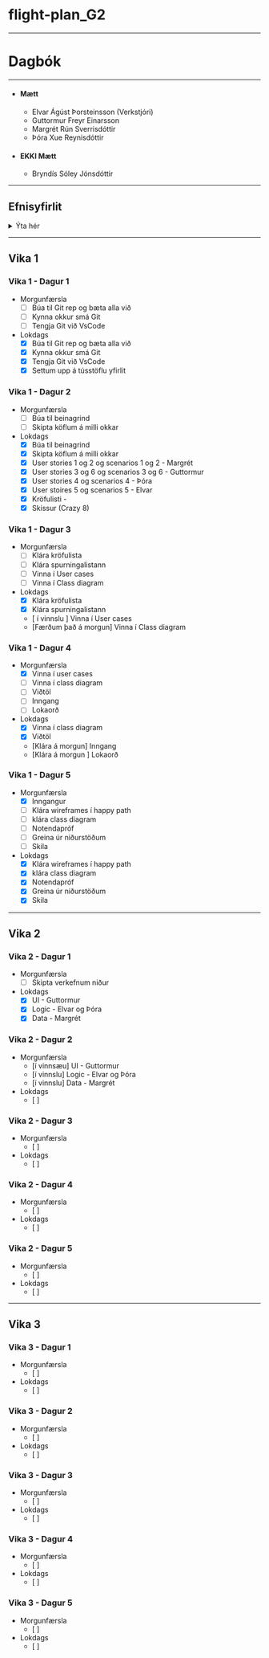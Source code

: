 # flight-plan_G2
-----
# Dagbók
-----

- #### Mætt
  - Elvar Ágúst Þorsteinsson (Verkstjóri)
  - Guttormur Freyr Einarsson
  - Margrét Rún Sverrisdóttir
  - Þóra Xue Reynisdóttir
- #### EKKI Mætt
  - Bryndís Sóley Jónsdóttir

-----
## Efnisyfirlit
<details><summary>Ýta hér</summary>

- [flight-plan\_G2](#flight-plan_g2)
- [Dagbók](#dagbók)
  - [Vika 1](#vika-1)
    - [Vika 1 - Dagur 1](#vika-1---dagur-1)
    - [Vika 1 - Dagur 2](#vika-1---dagur-2)
    - [Vika 1 - Dagur 3](#vika-1---dagur-3)
    - [Vika 1 - Dagur 4](#vika-1---dagur-4)
    - [Vika 1 - Dagur 5](#vika-1---dagur-5)
  - [Vika 2](#vika-2)
    - [Vika 2 - Dagur 1](#vika-2---dagur-1)
    - [Vika 2 - Dagur 2](#vika-2---dagur-2)
    - [Vika 2 - Dagur 3](#vika-2---dagur-3)
    - [Vika 2 - Dagur 4](#vika-2---dagur-4)
    - [Vika 2 - Dagur 5](#vika-2---dagur-5)
  - [Vika 3](#vika-3)
    - [Vika 3 - Dagur 1](#vika-3---dagur-1)
    - [Vika 3 - Dagur 2](#vika-3---dagur-2)
    - [Vika 3 - Dagur 3](#vika-3---dagur-3)
    - [Vika 3 - Dagur 4](#vika-3---dagur-4)
    - [Vika 3 - Dagur 5](#vika-3---dagur-5)
</details>

-----

## Vika 1
### Vika 1 - Dagur 1
- Morgunfærsla
  - [ ] Búa til Git rep og bæta alla við
  - [ ] Kynna okkur smá Git
  - [ ] Tengja Git við VsCode
- Lokdags
  - [x] Búa til Git rep og bæta alla við
  - [x] Kynna okkur smá Git
  - [x] Tengja Git við VsCode
  - [x] Settum upp á tússtöflu yfirlit 

### Vika 1 - Dagur 2
- Morgunfærsla
  - [ ] Búa til beinagrind
  - [ ] Skipta köflum á milli okkar
- Lokdags
  - [x] Búa til beinagrind
  - [x] Skipta köflum á milli okkar
  - [x] User stories 1 og 2 og scenarios 1 og 2 - Margrét
  - [x] User stories 3 og 6 og scenarios 3 og 6 - Guttormur
  - [x] User stories 4 og scenarios 4 - Þóra
  - [x] User stoires 5 og scenarios 5 - Elvar
  - [x] Kröfulisti -
  - [x] Skissur (Crazy 8)
### Vika 1 - Dagur 3
- Morgunfærsla
  - [ ] Klára kröfulista
  - [ ] Klára spurningalistann
  - [ ] Vinna í User cases
  - [ ] Vinna í Class diagram
- Lokdags
  - [x] Klára kröfulista
  - [x] Klára spurningalistann
  - [ í vinnslu ] Vinna í User cases
  - [Færðum það á morgun] Vinna í Class diagram
### Vika 1 - Dagur 4
- Morgunfærsla
  - [x] Vinna í user cases
  - [ ] Vinna í class diagram
  - [ ] Viðtöl
  - [ ] Inngang
  - [ ] Lokaorð
- Lokdags
  - [x] Vinna í class diagram
  - [x] Viðtöl
  - [Klára á morgun] Inngang
  - [Klára á morgun ] Lokaorð
### Vika 1 - Dagur 5
- Morgunfærsla
  - [x] Inngangur
  - [ ] Klára wireframes í happy path
  - [ ] klára class diagram
  - [ ] Notendapróf
  - [ ] Greina úr niðurstöðum
  - [ ] Skila
- Lokdags
  - [x] Klára wireframes í happy path
  - [x] klára class diagram
  - [x] Notendapróf
  - [x] Greina úr niðurstöðum
  - [x] Skila

-----

## Vika 2
### Vika 2 - Dagur 1
- Morgunfærsla
  - [ ] Skipta verkefnum niður
- Lokdags
  - [x] UI - Guttormur
  - [x] Logic - Elvar og Þóra
  - [x] Data - Margrét
### Vika 2 - Dagur 2
- Morgunfærsla
  - [í vinnsæu] UI - Guttormur
  - [í vinnslu] Logic - Elvar og Þóra
  - [í vinnslu] Data - Margrét
- Lokdags
  - [ ]
### Vika 2 - Dagur 3
- Morgunfærsla
  - [ ]
- Lokdags
  - [ ]
### Vika 2 - Dagur 4
- Morgunfærsla
  - [ ]
- Lokdags
  - [ ]
### Vika 2 - Dagur 5
- Morgunfærsla
  - [ ]
- Lokdags
  - [ ]

-----

## Vika 3
### Vika 3 - Dagur 1
- Morgunfærsla
  - [ ]
- Lokdags
  - [ ]
### Vika 3 - Dagur 2
- Morgunfærsla
  - [ ]
- Lokdags
  - [ ]
### Vika 3 - Dagur 3
- Morgunfærsla
  - [ ]
- Lokdags
  - [ ]
### Vika 3 - Dagur 4
- Morgunfærsla
  - [ ]
- Lokdags
  - [ ]
### Vika 3 - Dagur 5
- Morgunfærsla
  - [ ]
- Lokdags
  - [ ]
